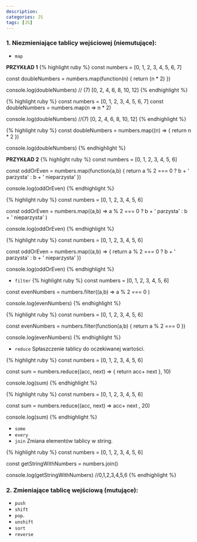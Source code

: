 ```yaml
---
description:
categories: JS
tags: [JS]
---
```


### **1. Niezmieniające tablicy wejściowej (niemutujące):**
+ `map`

**PRZYKŁAD 1**
{% highlight ruby %}
const numbers = [0, 1, 2, 3, 4, 5, 6, 7]

const doubleNumbers = numbers.map(function(n) {
    return (n * 2)
})

console.log(doubleNumbers)      // (7) [0, 2, 4, 6, 8, 10, 12]
{% endhighlight %}

{% highlight ruby %}
const numbers = [0, 1, 2, 3, 4, 5, 6, 7]
const doubleNumbers = numbers.map(n => n * 2)

console.log(doubleNumbers)     //(7) [0, 2, 4, 6, 8, 10, 12]
{% endhighlight %}

{% highlight ruby %}
const doubleNumbers = numbers.map((n) => {
    return n * 2
})

console.log(doubleNumbers)
{% endhighlight %}

**PRZYKŁAD 2**
{% highlight ruby %}
const numbers = [0, 1, 2, 3, 4, 5, 6]

const oddOrEven = numbers.map(function(a,b) {
    return a % 2 === 0 ? b + ' parzysta' : b + ' nieparzysta'
})

console.log(oddOrEven)
{% endhighlight %}

{% highlight ruby %}
const numbers = [0, 1, 2, 3, 4, 5, 6]

const oddOrEven = numbers.map((a,b) =>
    a % 2 === 0 ? b + ' parzysta' : b + ' nieparzysta'
)

console.log(oddOrEven)
{% endhighlight %}

{% highlight ruby %}
const numbers = [0, 1, 2, 3, 4, 5, 6]

const oddOrEven = numbers.map((a,b) => {
    return a % 2 === 0 ? b + ' parzysta' : b + ' nieparzysta'
})

console.log(oddOrEven)
{% endhighlight %}

+ `filter`
{% highlight ruby %}
const numbers = [0, 1, 2, 3, 4, 5, 6]

const evenNumbers = numbers.filter((a,b) =>
    a % 2 === 0
)

console.log(evenNumbers)
{% endhighlight %}

{% highlight ruby %}
const numbers = [0, 1, 2, 3, 4, 5, 6]

const evenNumbers = numbers.filter(function(a,b) {
    return a % 2 === 0
})

console.log(evenNumbers)
{% endhighlight %}

+ `reduce`
Spłaszczenie tablicy do oczekiwanej wartości.

{% highlight ruby %}
const numbers = [0, 1, 2, 3, 4, 5, 6]

const sum = numbers.reduce((acc, next) => {
    return acc+ next
}, 10)

console.log(sum)
{% endhighlight %}

{% highlight ruby %}
const numbers = [0, 1, 2, 3, 4, 5, 6]

const sum = numbers.reduce((acc, next) =>
    acc+ next
, 20)

console.log(sum)
{% endhighlight %}

+  `some`
+  `every`
+  `join`
Zmiana elementów tablicy w string.

{% highlight ruby %}
const numbers = [0, 1, 2, 3, 4, 5, 6]

const getStringWithNumbers = numbers.join()

console.log(getStringWithNumbers) //0,1,2,3,4,5,6
{% endhighlight %}

### **2. Zmieniające tablicę wejściową (mutujące):**
+ `push`
+  `shift`
+  `pop`.
+  `unshift`
+  `sort`
+  `reverse`

